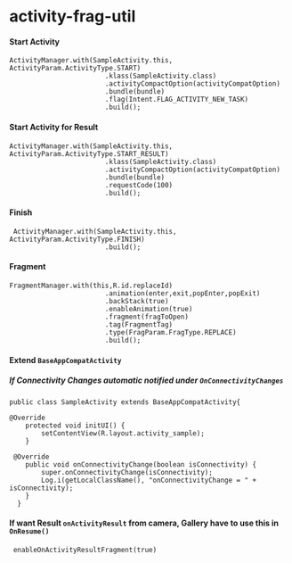 # activity-frag-util

#### Start Activity
```
ActivityManager.with(SampleActivity.this, ActivityParam.ActivityType.START)
                        .klass(SampleActivity.class)
                        .activityCompactOption(activityCompatOption)
                        .bundle(bundle)
                        .flag(Intent.FLAG_ACTIVITY_NEW_TASK)
                        .build();
```
#### Start Activity for Result
```
ActivityManager.with(SampleActivity.this, ActivityParam.ActivityType.START_RESULT)
                        .klass(SampleActivity.class)
                        .activityCompactOption(activityCompatOption)
                        .bundle(bundle)
                        .requestCode(100)
                        .build();
```
#### Finish 
```
 ActivityManager.with(SampleActivity.this, ActivityParam.ActivityType.FINISH)
                        .build();
```

#### Fragment 
```
FragmentManager.with(this,R.id.replaceId)
                        .animation(enter,exit,popEnter,popExit)
                        .backStack(true)
                        .enableAnimation(true)
                        .fragment(fragToOpen)
                        .tag(FragmentTag)
                        .type(FragParam.FragType.REPLACE)
                        .build();
```
#### Extend `BaseAppCompatActivity`
##### If Connectivity Changes automatic notified under `OnConnectivityChanges`

```
public class SampleActivity extends BaseAppCompatActivity{

@Override
    protected void initUI() {
        setContentView(R.layout.activity_sample);
    }
 
 @Override
    public void onConnectivityChange(boolean isConnectivity) {
        super.onConnectivityChange(isConnectivity);
        Log.i(getLocalClassName(), "onConnectivityChange = " + isConnectivity);
    }
  }
```

#### If want Result `onActivityResult` from camera, Gallery have to use this in `OnResume()`
```
 enableOnActivityResultFragment(true) 
```
